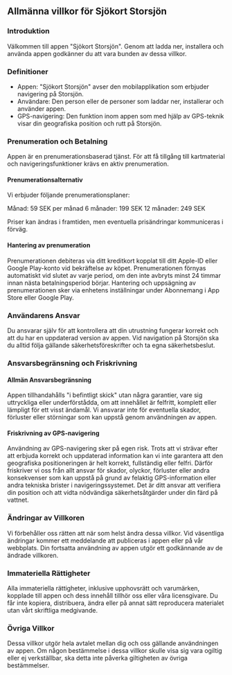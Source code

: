 ## Allmänna villkor för Sjökort Storsjön 

### Introduktion
 Välkommen till appen "Sjökort Storsjön". Genom att ladda ner, installera och använda appen godkänner du att vara bunden av dessa villkor.  

### Definitioner 
- Appen: "Sjökort Storsjön" avser den mobilapplikation som erbjuder navigering på Storsjön. 
- Användare: Den person eller de personer som laddar ner, installerar och använder appen. 
- GPS-navigering: Den funktion inom appen som med hjälp av GPS-teknik visar din geografiska position och rutt på Storsjön. 


### Prenumeration och Betalning
Appen är en prenumerationsbaserad tjänst. För att få tillgång till kartmaterial och navigeringsfunktioner krävs en aktiv prenumeration.

#### Prenumerationsalternativ
Vi erbjuder följande prenumerationsplaner:

Månad: 59 SEK per månad
6 månader: 199 SEK
12 månader: 249 SEK

Priser kan ändras i framtiden, men eventuella prisändringar kommuniceras i förväg.

#### Hantering av prenumeration
Prenumerationen debiteras via ditt kreditkort kopplat till ditt Apple-ID eller Google Play-konto vid bekräftelse av köpet.
Prenumerationen förnyas automatiskt vid slutet av varje period, om den inte avbryts minst 24 timmar innan nästa betalningsperiod börjar.
Hantering och uppsägning av prenumerationen sker via enhetens inställningar under Abonnemang i App Store eller Google Play.

### Användarens Ansvar 
 Du ansvarar själv för att kontrollera att din utrustning fungerar korrekt och att du har en uppdaterad version av appen. Vid navigation på Storsjön ska du alltid följa gällande säkerhetsföreskrifter och ta egna säkerhetsbeslut. 

### Ansvarsbegränsning och Friskrivning 
 
#### Allmän Ansvarsbegränsning 
Appen tillhandahålls "i befintligt skick" utan några garantier, vare sig uttryckliga eller underförstådda, om att innehållet är felfritt, komplett eller lämpligt för ett visst ändamål. Vi ansvarar inte för eventuella skador, förluster eller störningar som kan uppstå genom användningen av appen. 

#### Friskrivning av GPS-navigering 
Användning av GPS-navigering sker på egen risk. Trots att vi strävar efter att erbjuda korrekt och uppdaterad information kan vi inte garantera att den geografiska positioneringen är helt korrekt, fullständig eller felfri. Därför friskriver vi oss från allt ansvar för skador, olyckor, förluster eller andra konsekvenser som kan uppstå på grund av felaktig GPS-information eller andra tekniska brister i navigeringssystemet. Det är ditt ansvar att verifiera din position och att vidta nödvändiga säkerhetsåtgärder under din färd på vattnet. 

### Ändringar av Villkoren 
Vi förbehåller oss rätten att när som helst ändra dessa villkor. Vid väsentliga ändringar kommer ett meddelande att publiceras i appen eller på vår webbplats. Din fortsatta användning av appen utgör ett godkännande av de ändrade villkoren. 

### Immateriella Rättigheter 
Alla immateriella rättigheter, inklusive upphovsrätt och varumärken, kopplade till appen och dess innehåll tillhör oss eller våra licensgivare. Du får inte kopiera, distribuera, ändra eller på annat sätt reproducera materialet utan vårt skriftliga medgivande. 

### Övriga Villkor 
Dessa villkor utgör hela avtalet mellan dig och oss gällande användningen av appen. Om någon bestämmelse i dessa villkor skulle visa sig vara ogiltig eller ej verkställbar, ska detta inte påverka giltigheten av övriga bestämmelser. 

 
